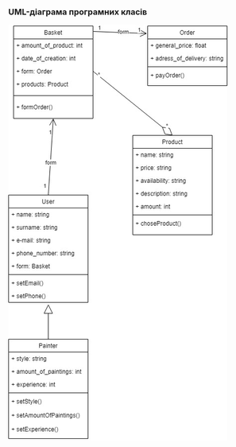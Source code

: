 ### UML-діаграма програмних класів
![](https://github.com/oleksandrblazhko/nai205-svetashov/blob/laboratory-work-6/2-SoftwareDesign/2.5-UMLProgramClasses/UMLProgramClasses.jpg)
